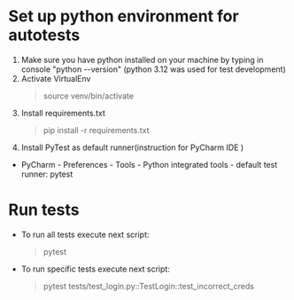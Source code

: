 # Set up python environment for autotests
1. Make sure you have python installed on your machine by typing in console "python --version" 
   (python 3.12 was used for test development)
2. Activate VirtualEnv 
   >source venv/bin/activate
3. Install requirements.txt
   >pip install -r requirements.txt
4. Install PyTest as default runner(instruction for PyCharm IDE )
- PyCharm - Preferences - Tools - Python integrated tools - default test runner: pytest

# Run tests
- To run all tests execute next script:
  >pytest
- To run specific tests execute next script:
  >pytest tests/test_login.py::TestLogin::test_incorrect_creds